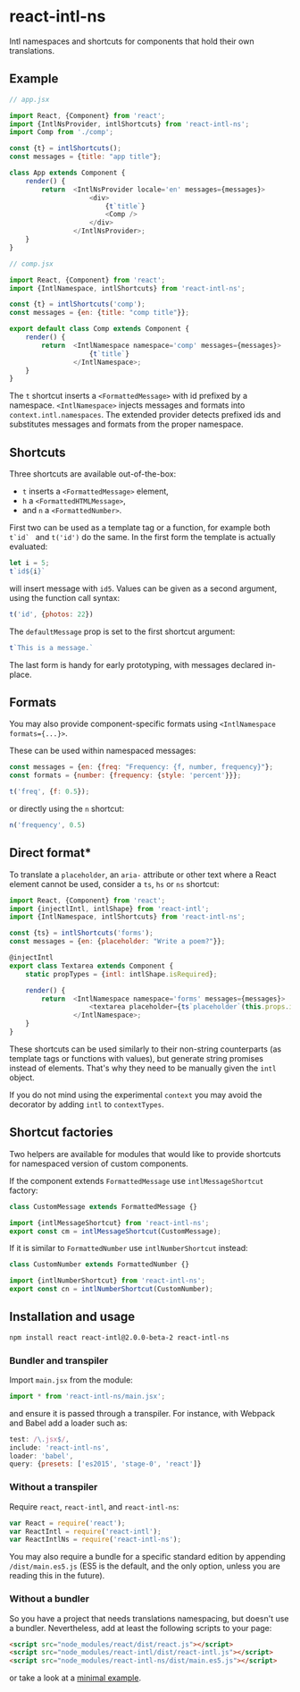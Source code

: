 react-intl-ns
=============

Intl namespaces and shortcuts for components that hold their own translations.

Example
-------

```js
// app.jsx

import React, {Component} from 'react';
import {IntlNsProvider, intlShortcuts} from 'react-intl-ns';
import Comp from './comp';

const {t} = intlShortcuts();
const messages = {title: "app title"};

class App extends Component {
    render() {
        return  <IntlNsProvider locale='en' messages={messages}>
                    <div>
                        {t`title`}
                        <Comp />
                    </div>
                </IntlNsProvider>;
    }
}

// comp.jsx

import React, {Component} from 'react';
import {IntlNamespace, intlShortcuts} from 'react-intl-ns';

const {t} = intlShortcuts('comp');
const messages = {en: {title: "comp title"}};

export default class Comp extends Component {
    render() {
        return  <IntlNamespace namespace='comp' messages={messages}>
                    {t`title`}
                </IntlNamespace>;
    }
}
```

The `t` shortcut inserts a `<FormattedMessage>` with id prefixed by a namespace.
`<IntlNamespace>` injects messages and formats into `context.intl.namespaces`.
The extended provider detects prefixed ids and substitutes messages and formats
from the proper namespace.

Shortcuts
---------

Three shortcuts are available out-of-the-box:

* `t` inserts a `<FormattedMessage>` element,
* `h` a `<FormattedHTMLMessage>`,
* and `n` a `<FormattedNumber>`.

First two can be used as a template tag or a function, for example both
``t`id` `` and `t('id')` do the same. In the first form the template is
actually evaluated:

```js
let i = 5;
t`id${i}`
```

will insert message with `id5`. Values can be given as a second argument, using
the function call syntax:

```js
t('id', {photos: 22})
```

The `defaultMessage` prop is set to the first shortcut argument:

```js
t`This is a message.`
```

The last form is handy for early prototyping, with messages declared in-place.

Formats
-------

You may also provide component-specific formats using
`<IntlNamespace formats={...}>`.

These can be used within namespaced messages:

```js
const messages = {en: {freq: "Frequency: {f, number, frequency}"};
const formats = {number: {frequency: {style: 'percent'}}};

t('freq', {f: 0.5});
```

or directly using the `n` shortcut:

```js
n('frequency', 0.5)
```

Direct format*
--------------

To translate a `placeholder`, an `aria-` attribute or other text where a React
element cannot be used, consider a `ts`, `hs` or `ns` shortcut:

```js
import React, {Component} from 'react';
import {injectlIntl, intlShape} from 'react-intl';
import {IntlNamespace, intlShortcuts} from 'react-intl-ns';

const {ts} = intlShortcuts('forms');
const messages = {en: {placeholder: "Write a poem?"}};

@injectIntl
export class Textarea extends Component {
    static propTypes = {intl: intlShape.isRequired};

    render() {
        return  <IntlNamespace namespace='forms' messages={messages}>
                    <textarea placeholder={ts`placeholder`(this.props.intl)} />
                </IntlNamespace>;
    }
}
```

These shortcuts can be used similarly to their non-string counterparts (as
template tags or functions with values), but generate string promises instead
of elements. That's why they need to be manually given the `intl` object.

If you do not mind using the experimental `context` you may avoid the decorator
by adding `intl` to `contextTypes`.

Shortcut factories
------------------

Two helpers are available for modules that would like to provide shortcuts for
namespaced version of custom components.

If the component extends `FormattedMessage` use `intlMessageShortcut` factory:

```js
class CustomMessage extends FormattedMessage {}

import {intlMessageShortcut} from 'react-intl-ns';
export const cm = intlMessageShortcut(CustomMessage);
```

If it is similar to `FormattedNumber` use `intlNumberShortcut` instead:

```js
class CustomNumber extends FormattedNumber {}

import {intlNumberShortcut} from 'react-intl-ns';
export const cn = intlNumberShortcut(CustomNumber);
```

<!---
Factories for string-generating shortcuts are provided as
`intlMessageStringShortcut` and `intlNumberStringShortcut`.
-->

Installation and usage
----------------------

```bash
npm install react react-intl@2.0.0-beta-2 react-intl-ns
```

### Bundler and transpiler

Import `main.jsx` from the module:

```js
import * from 'react-intl-ns/main.jsx';
```

and ensure it is passed through a transpiler. For instance, with Webpack and
Babel add a loader such as:

```js
test: /\.jsx$/,
include: 'react-intl-ns',
loader: 'babel',
query: {presets: ['es2015', 'stage-0', 'react']}
```

### Without a transpiler

Require `react`, `react-intl`, and `react-intl-ns`:

```js
var React = require('react');
var ReactIntl = require('react-intl');
var ReactIntlNs = require('react-intl-ns');
```

You may also require a bundle for a specific standard edition by appending
`/dist/main.es5.js` (ES5 is the default, and the only option, unless you are
reading this in the future).

### Without a bundler

So you have a project that needs translations namespacing, but doesn't use a
bundler. Nevertheless, add at least the following scripts to your page:

```html
<script src="node_modules/react/dist/react.js"></script>
<script src="node_modules/react-intl/dist/react-intl.js"></script>
<script src="node_modules/react-intl-ns/dist/main.es5.js"></script>
```

or take a look at a [minimal example](tests/browser.html).
